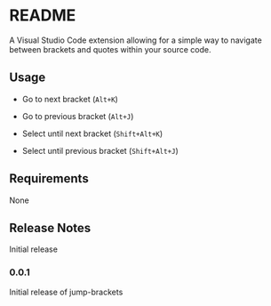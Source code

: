 # README

A Visual Studio Code extension allowing for a simple way to navigate between brackets and quotes within your source code.

## Usage

* Go to next bracket (`Alt+K`)
* Go to previous bracket (`Alt+J`)

* Select until next bracket (`Shift+Alt+K`)
* Select until previous bracket (`Shift+Alt+J`)

## Requirements

None

## Release Notes

Initial release

### 0.0.1

Initial release of jump-brackets

